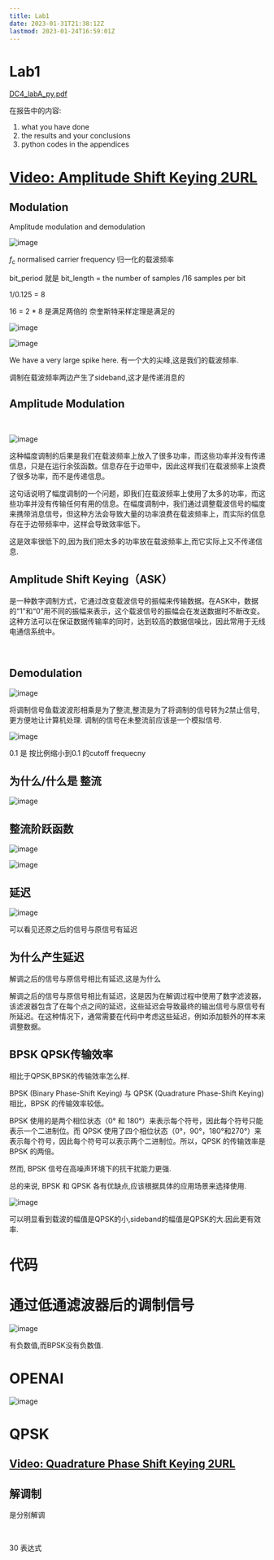 ```yaml
---
title: Lab1
date: 2023-01-31T21:38:12Z
lastmod: 2023-01-24T16:59:01Z
---
```


# Lab1

[DC4_labA_py.pdf](assets/DC4_labA_py-20230117213123-53icjkt.pdf)

在报告中的内容:

1. what you have done
2. the results and your conclusions
3. python codes in the appendices

# [Video: Amplitude Shift Keying 2](https://moodle.gla.ac.uk/mod/url/view.php?id=3312878)​**[URL](https://moodle.gla.ac.uk/mod/url/view.php?id=3312878)**

## Modulation

Amplitude modulation and demodulation

​![image](assets/image-20230120153041-u8eigqf.png)​

$f_c$ normalised carrier frequency 归一化的载波频率

bit_period 就是 bit_length  = the number of samples /16 samples per bit

1/0.125 = 8

16 = 2 * 8 是满足两倍的 奈奎斯特采样定理是满足的

​![image](assets/image-20230123100013-vz9hae4.png)​

​![image](assets/image-20230123100640-b0rp4p3.png "频谱图")​

We have a very large spike here. 有一个大的尖峰,这是我们的载波频率.

调制在载波频率两边产生了sideband,这才是传递消息的

## Amplitude Modulation

‍

​![image](assets/image-20230123101801-4h9nxqu.png)​

这种幅度调制的后果是我们在载波频率上放入了很多功率，而这些功率并没有传递信息，只是在运行余弦函数。信息存在于边带中，因此这样我们在载波频率上浪费了很多功率，而不是传递信息。

这句话说明了幅度调制的一个问题，即我们在载波频率上使用了太多的功率，而这些功率并没有传输任何有用的信息。在幅度调制中，我们通过调整载波信号的幅度来携带消息信号，但这种方法会导致大量的功率浪费在载波频率上，而实际的信息存在于边带频率中，这样会导致效率低下。

这是效率很低下的,因为我们把太多的功率放在载波频率上,而它实际上又不传递信息.

## Amplitude Shift Keying（ASK）

是一种数字调制方式，它通过改变载波信号的振幅来传输数据。在ASK中，数据的“1”和“0”用不同的振幅来表示，这个载波信号的振幅会在发送数据时不断改变。这种方法可以在保证数据传输率的同时，达到较高的数据信噪比，因此常用于无线电通信系统中。

‍

## Demodulation

​![image](assets/image-20230123105419-5qx5xxy.png)​

将调制信号鱼载波波形相乘是为了整流,整流是为了将调制的信号转为2禁止信号,更方便地让计算机处理. 调制的信号在未整流前应该是一个模拟信号.

​![image](assets/image-20230123110011-2ea7pi2.png)​

0.1 是 按比例缩小到0.1 的cutoff frequecny

## 为什么/什么是 整流

​![image](assets/image-20230123112348-9js3g9j.png)​

## 整流阶跃函数

​![image](assets/image-20230123141930-rd11z7q.png)​

​![image](assets/image-20230123150120-dbgmqrt.png)​

## 延迟

​![image](assets/image-20230123150938-gh3g9c7.png)​

可以看见还原之后的信号与原信号有延迟

## 为什么产生延迟

解调之后的信号与原信号相比有延迟,这是为什么

解调之后的信号与原信号相比有延迟，这是因为在解调过程中使用了数字滤波器，该滤波器包含了在每个点之间的延迟，这些延迟会导致最终的输出信号与原信号有所延迟。在这种情况下，通常需要在代码中考虑这些延迟，例如添加额外的样本来调整数据。

## BPSK QPSK传输效率

相比于QPSK,BPSK的传输效率怎么样.

BPSK (Binary Phase-Shift Keying) 与 QPSK (Quadrature Phase-Shift Keying) 相比，BPSK 的传输效率较低。

BPSK 使用的是两个相位状态（0° 和 180°）来表示每个符号，因此每个符号只能表示一个二进制位。而 QPSK 使用了四个相位状态（0°，90°，180°和270°）来表示每个符号，因此每个符号可以表示两个二进制位。所以，QPSK 的传输效率是 BPSK 的两倍。

然而, BPSK 信号在高噪声环境下的抗干扰能力更强.

总的来说, BPSK 和 QPSK 各有优缺点,应该根据具体的应用场景来选择使用.

​![image](assets/image-20230123162505-nha6yr8.png)​

可以明显看到载波的幅值是QPSK的小,sideband的幅值是QPSK的大.因此更有效率.

# 代码

# 通过低通滤波器后的调制信号

![image](assets/image-20230123184947-epnbgvl.png "QPSK")

有负数值,而BPSK没有负数值.

# OPENAI

​![image](assets/image-20230123185413-q14dr6m.png)​

# QPSK

## [Video: Quadrature Phase Shift Keying 2](https://moodle.gla.ac.uk/mod/url/view.php?id=3312885)​**[URL](https://moodle.gla.ac.uk/mod/url/view.php?id=3312885)**

## 解调制

是分别解调

‍

30 表达式

